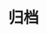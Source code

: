 ---
title: 归档
layout: "archives"
slug: "archives"
menu:
  main:
    weight: 20
    params:
      icon: "archives"
---